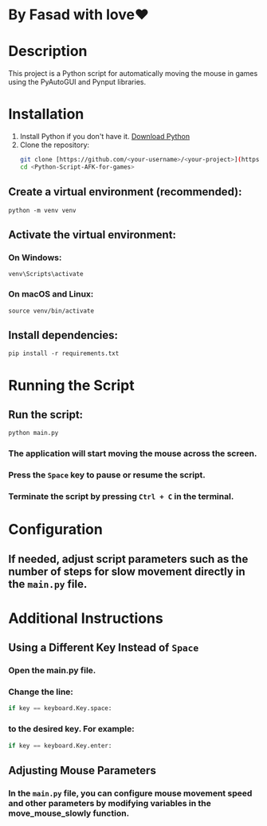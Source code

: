 # By Fasad with love❤


# Description
This project is a Python script for automatically moving the mouse in games using the PyAutoGUI and Pynput libraries.

# Installation
1. Install Python if you don't have it. [Download Python](https://www.python.org/downloads/)
2. Clone the repository:
   ```bash
   git clone [https://github.com/<your-username>/<your-project>](https://github.com/FasadSalatov/Python-Script-AFK-for-games/tree/main)https://github.com/FasadSalatov/Python-Script-AFK-for-games/.git
   cd <Python-Script-AFK-for-games>

## Create a virtual environment (recommended):
```console
python -m venv venv
```

## Activate the virtual environment:
### On Windows:
```console
venv\Scripts\activate
```
### On macOS and Linux:
```console
source venv/bin/activate
```
## Install dependencies:
```console
pip install -r requirements.txt
```
# Running the Script
## Run the script:
```python
python main.py
```
### The application will start moving the mouse across the screen.
### Press the `Space` key to pause or resume the script.
### Terminate the script by pressing `Ctrl + C` in the terminal.

# Configuration
## If needed, adjust script parameters such as the number of steps for slow movement directly in the `main.py` file.

# Additional Instructions
## Using a Different Key Instead of `Space`
### Open the main.py file.
### Change the line:
```python
if key == keyboard.Key.space:
```
### to the desired key. For example:
```python
if key == keyboard.Key.enter:
```
## Adjusting Mouse Parameters
### In the `main.py` file, you can configure mouse movement speed and other parameters by modifying variables in the move_mouse_slowly function.
